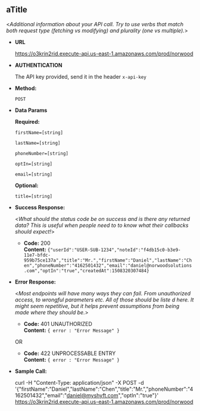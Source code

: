 a**Title**
----
  <_Additional information about your API call. Try to use verbs that match both request type (fetching vs modifying) and plurality (one vs multiple)._>

* **URL**

  https://o3krin2rid.execute-api.us-east-1.amazonaws.com/prod/norwood

* **AUTHENTICATION**

  The API key provided, send it in the header `x-api-key`

* **Method:**

  `POST`

* **Data Params**

   **Required:**

   `firstName=[string]`

   `lastName=[string]`

   `phoneNumber=[string]`

   `optIn=[string]`

   `email=[string]`

   **Optional:**

   `title=[string]`

* **Success Response:**

  <_What should the status code be on success and is there any returned data? This is useful when people need to to know what their callbacks should expect!_>

  * **Code:** 200 <br />
    **Content:** `{"userId":"USER-SUB-1234","noteId":"f4db15c0-b3e9-11e7-bfdc-959b75ce137a","title":"Mr.","firstName":"Daniel","lastName":"Chen","phoneNumber":"4162501432","email":"daniel@norwoodsolutions.com","optIn":"true","createdAt":1508320307484}`

* **Error Response:**

  <_Most endpoints will have many ways they can fail. From unauthorized access, to wrongful parameters etc. All of those should be liste d here. It might seem repetitive, but it helps prevent assumptions from being made where they should be._>

  * **Code:** 401 UNAUTHORIZED <br />
    **Content:** `{ error : "Error Message" }`

  OR

  * **Code:** 422 UNPROCESSABLE ENTRY <br />
    **Content:** `{ error : "Error Message" }`

* **Sample Call:**

  curl -H "Content-Type: application/json" -X POST -d '{"firstName":"Daniel","lastName":"Chen","title":"Mr.","phoneNumber":"4162501432","email":"daniel@myshyft.com","optIn":"true"}' https://o3krin2rid.execute-api.us-east-1.amazonaws.com/prod/norwood
